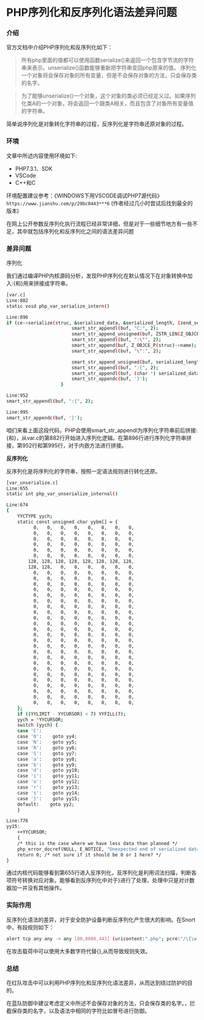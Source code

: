 # PHP序列化和反序列化语法差异问题

### 介绍

官方文档中介绍PHP序列化和反序列化如下：

> 所有php里面的值都可以使用函数serialize()来返回一个包含字节流的字符串来表示。unserialize()函数能够重新把字符串变回php原来的值。 序列化一个对象将会保存对象的所有变量，但是不会保存对象的方法，只会保存类的名字。

> 为了能够unserialize()一个对象，这个对象的类必须已经定义过。如果序列化类A的一个对象，将会返回一个跟类A相关，而且包含了对象所有变量值的字符串。

简单说序列化是对象转化字符串的过程，反序列化是字符串还原对象的过程。

### 环境

文章中所述内容使用环境如下:

* PHP7.3.1、SDK
* VSCode
* C++和C

环境配置建议参考：《WINDOWS下用VSCODE调试PHP7源代码》`https://www.jianshu.com/p/29bc0443***6` (作者经过几小时尝试后找到最全的版本)

在网上公开参数反序列化执行流程已经非常详细，但是对于一些细节地方有一些不足，其中就包括序列化和反序列化之间的语法差异问题

### 差异问题

序列化

我们通过编译PHP内核源码分析，发现PHP序列化在默认情况下在对象转换中加入:{和}用来拼接成字符串。


```bash
[var.c]
Line:882
static void php_var_serialize_intern()

Line:896
if (ce->serialize(struc, &serialized_data, &serialized_length, (zend_serialize_data *)var_hash) == SUCCESS) {
                        smart_str_appendl(buf, "C:", 2);
                        smart_str_append_unsigned(buf, ZSTR_LEN(Z_OBJCE_P(struc)->name));
                        smart_str_appendl(buf, ":\"", 2);
                        smart_str_append(buf, Z_OBJCE_P(struc)->name);
                        smart_str_appendl(buf, "\":", 2);

                        smart_str_append_unsigned(buf, serialized_length);
                        smart_str_appendl(buf, ":{", 2);
                        smart_str_appendl(buf, (char *) serialized_data, serialized_length);
                        smart_str_appendc(buf, '}');
                    }

Line:952
smart_str_appendl(buf, ":{", 2);

Line:995
smart_str_appendc(buf, '}');
```

咱们来看上面这段代码，PHP会使用smart_str_appendl为序列化字符串前后拼接:{和}，从var.c的第882行开始进入序列化逻辑。在第896行进行序列化字符串拼接，第952行和第995行，对于内嵌方法进行拼接。

**反序列化**

反序列化是将序列化的字符串，按照一定语法规则进行转化还原。


```bash
[var_unserialize.c]
Line:655
static int php_var_unserialize_internal()

Line:674
{
    YYCTYPE yych;
    static const unsigned char yybm[] = {
          0,   0,   0,   0,   0,   0,   0,   0, 
          0,   0,   0,   0,   0,   0,   0,   0, 
          0,   0,   0,   0,   0,   0,   0,   0, 
          0,   0,   0,   0,   0,   0,   0,   0, 
          0,   0,   0,   0,   0,   0,   0,   0, 
          0,   0,   0,   0,   0,   0,   0,   0, 
        128, 128, 128, 128, 128, 128, 128, 128, 
        128, 128,   0,   0,   0,   0,   0,   0, 
          0,   0,   0,   0,   0,   0,   0,   0, 
          0,   0,   0,   0,   0,   0,   0,   0, 
          0,   0,   0,   0,   0,   0,   0,   0, 
          0,   0,   0,   0,   0,   0,   0,   0, 
          0,   0,   0,   0,   0,   0,   0,   0, 
          0,   0,   0,   0,   0,   0,   0,   0, 
          0,   0,   0,   0,   0,   0,   0,   0, 
          0,   0,   0,   0,   0,   0,   0,   0, 
          0,   0,   0,   0,   0,   0,   0,   0, 
          0,   0,   0,   0,   0,   0,   0,   0, 
          0,   0,   0,   0,   0,   0,   0,   0, 
          0,   0,   0,   0,   0,   0,   0,   0, 
          0,   0,   0,   0,   0,   0,   0,   0, 
          0,   0,   0,   0,   0,   0,   0,   0, 
          0,   0,   0,   0,   0,   0,   0,   0, 
          0,   0,   0,   0,   0,   0,   0,   0, 
          0,   0,   0,   0,   0,   0,   0,   0, 
          0,   0,   0,   0,   0,   0,   0,   0, 
          0,   0,   0,   0,   0,   0,   0,   0, 
          0,   0,   0,   0,   0,   0,   0,   0, 
          0,   0,   0,   0,   0,   0,   0,   0, 
          0,   0,   0,   0,   0,   0,   0,   0, 
          0,   0,   0,   0,   0,   0,   0,   0, 
          0,   0,   0,   0,   0,   0,   0,   0, 
    };
    if ((YYLIMIT - YYCURSOR) < 7) YYFILL(7);
    yych = *YYCURSOR;
    switch (yych) {
    case 'C':
    case 'O':    goto yy4;
    case 'N':    goto yy5;
    case 'R':    goto yy6;
    case 'S':    goto yy7;
    case 'a':    goto yy8;
    case 'b':    goto yy9;
    case 'd':    goto yy10;
    case 'i':    goto yy11;
    case 'o':    goto yy12;
    case 'r':    goto yy13;
    case 's':    goto yy14;
    case '}':    goto yy15;
    default:    goto yy2;
    }

Line:776
yy15:
    ++YYCURSOR;
    {
    /* this is the case where we have less data than planned */
    php_error_docref(NULL, E_NOTICE, "Unexpected end of serialized data");
    return 0; /* not sure if it should be 0 or 1 here? */
}
```

通过内核代码能够看到第655行进入反序列化，反序列化是利用词法扫描，判断各项符号转换对应对象。能够看到反序列化中对于}进行了处理，处理中只是对计数器加一并没有其他操作。

### 实际作用

反序列化语法的差异，对于安全防护设备判断反序列化产生很大的影响。在Snort中，有段规则如下：


```bash
alert tcp any any -> any [80,8080,443] (uricontent:".php"; pcre:"/\{\w:.+?\}/"; sid:1; msg:php_serialize;)
```

在攻击载荷中可以使用大多数字符代替{},从而导致规则失效。

### 总结

在红队攻击中可以利用PHP序列化和反序列化语法差异，从而达到绕过防护的目的。

在蓝队防御中建议考虑定义中所述不会保存对象的方法，只会保存类的名字。，拦截保存类的名字，以及语法中相同的字符比如冒号进行防御。